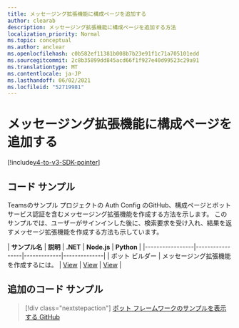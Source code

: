 ```yaml
---
title: メッセージング拡張機能に構成ページを追加する
author: clearab
description: メッセージング拡張機能に構成ページを追加する方法
localization_priority: Normal
ms.topic: conceptual
ms.author: anclear
ms.openlocfilehash: c0b582ef11381b008b7b23e91f1c71a705101edd
ms.sourcegitcommit: 2c8b35899dd845acd66f1f927e40d99523c29a91
ms.translationtype: MT
ms.contentlocale: ja-JP
ms.lasthandoff: 06/02/2021
ms.locfileid: "52719981"
---
```

# <a name="add-a-configuration-page-to-your-messaging-extension"></a>メッセージング拡張機能に構成ページを追加する

[!include[v4-to-v3-SDK-pointer](~/includes/v4-to-v3-pointer-me.md)]

## <a name="code-sample"></a>コード サンプル

Teamsのサンプル プロジェクトの Auth Config のGitHub、構成ページとボット サービス認証を含むメッセージング拡張機能を作成する方法を示します。 このサンプルでは、ユーザーがサインインした後に、検索要求を受け入れ、結果を返すメッセージ拡張機能を作成する方法も示しています。

| **サンプル名** | **説明** | **.NET** | **Node.js** | **Python** |
|-----------------|-----------------|-------------|--------------|
| ボット ビルダー | メッセージング拡張機能を作成するには。 | [View](https://github.com/microsoft/BotBuilder-Samples/tree/master/samples/csharp_dotnetcore/52.teams-messaging-extensions-search-auth-config) | [View](https://github.com/microsoft/BotBuilder-Samples/tree/master/samples/javascript_nodejs/52.teams-messaging-extensions-search-auth-config) | [View]( https://github.com/microsoft/BotBuilder-Samples/tree/main/samples/python/50.teams-messaging-extension-search) |

## <a name="additional-code-sample"></a>追加のコード サンプル

> [!div class="nextstepaction"]
> [ボット フレームワークのサンプルを表示する GitHub](https://github.com/microsoft/BotBuilder-Samples)
